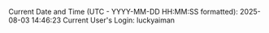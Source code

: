 Current Date and Time (UTC - YYYY-MM-DD HH:MM:SS formatted): 2025-08-03 14:46:23
Current User's Login: luckyaiman
